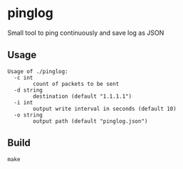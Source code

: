 # pinglog

Small tool to ping continuously and save log as JSON 

## Usage

    Usage of ./pinglog:
      -c int
            count of packets to be sent
      -d string
            destination (default "1.1.1.1")
      -i int
            output write interval in seconds (default 10)
      -o string
            output path (default "pinglog.json")

## Build

    make

